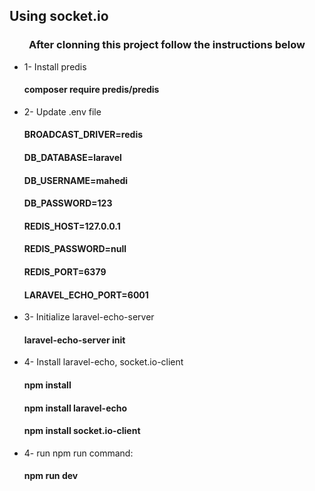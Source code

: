 ## Using socket.io
<h3 align="center">After clonning this project follow the instructions below</h3>
<ul>
<li>1- Install predis</li>
<h4>composer require predis/predis</h4>
<li> 2- Update .env file</li>
<h4>BROADCAST_DRIVER=redis</h4>
<h4>DB_DATABASE=laravel</h4>
<h4>DB_USERNAME=mahedi</h4>
<h4>DB_PASSWORD=123</h4>
<h4>REDIS_HOST=127.0.0.1</h4>
<h4>REDIS_PASSWORD=null</h4>
<h4>REDIS_PORT=6379</h4>
<h4>LARAVEL_ECHO_PORT=6001</h4>
<li>3- Initialize laravel-echo-server</li>
<h4>laravel-echo-server init</h4>
<li>4- Install laravel-echo, socket.io-client</li>
<h4>npm install</h4>
<h4>npm install laravel-echo</h4>
<h4>npm install socket.io-client</h4>
<li>4-  run npm run command:</li>
<h4>npm run dev</h4>
</ul>

